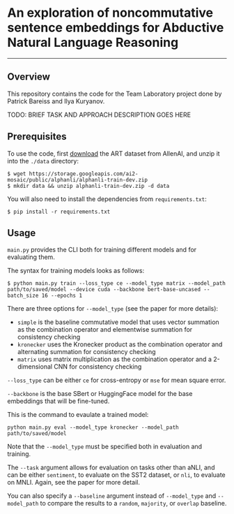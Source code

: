 # An exploration of noncommutative sentence embeddings for Abductive Natural Language Reasoning

---

## Overview

This repository contains the code for the Team Laboratory project done by Patrick Bareiss and Ilya Kuryanov.

TODO: BRIEF TASK AND APPROACH DESCRIPTION GOES HERE

## Prerequisites

To use the code, first [download](https://storage.googleapis.com/ai2-mosaic/public/alphanli/alphanli-train-dev.zip) the ART dataset from AllenAI, and unzip it into the `./data` directory:
```
$ wget https://storage.googleapis.com/ai2-mosaic/public/alphanli/alphanli-train-dev.zip
$ mkdir data && unzip alphanli-train-dev.zip -d data
```

You will also need to install the dependencies from `requirements.txt`:
```
$ pip install -r requirements.txt
```

## Usage

`main.py` provides the CLI both for training different models and for evaluating them.

The syntax for training models looks as follows:
```
$ python main.py train --loss_type ce --model_type matrix --model_path path/to/saved/model --device cuda --backbone bert-base-uncased --batch_size 16 --epochs 1
```

There are three options for `--model_type` (see the paper for more details):
- `simple` is the baseline commutative model that uses vector summation as the combination operator and elementwise summation for consistency checking
- `kronecker` uses the Kronecker product as the combination operator and alternating summation for consistency checking
- `matrix` uses matrix multiplication as the combination operator and a 2-dimensional CNN for consistency checking

`--loss_type` can be either `ce` for cross-entropy or `mse` for mean square error.

`--backbone` is the base SBert or HuggingFace model for the base embeddings that will be fine-tuned.

This is the command to evaulate a trained model:
```
python main.py eval --model_type kronecker --model_path path/to/saved/model
```

Note that the `--model_type` must be specified both in evaluation and training.

The `--task` argument allows for evaluation on tasks other than aNLI, and can be either `sentiment`, to evaluate on the SST2 dataset, or `nli`, to evaluate on MNLI. Again, see the paper for more detail.

You can also specify a `--baseline` argument instead of `--model_type` and `--model_path` to compare the results to a `random`, `majority`, or `overlap` baseline.
